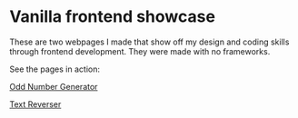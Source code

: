 # Vanilla frontend showcase
These are two webpages I made that show off my design and coding skills through frontend development. They were made with no frameworks.

See the pages in action:

[Odd Number Generator](https://codyatwork.github.io/Vanilla-frontend-showcase/oddnumbergenerator.html)

[Text Reverser](https://codyatwork.github.io/Vanilla-frontend-showcase/textreverser.html)